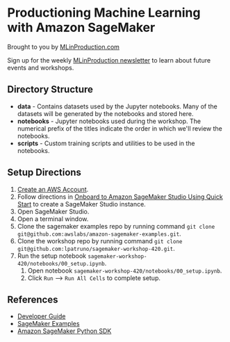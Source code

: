 # Productioning Machine Learning with Amazon SageMaker

Brought to you by [MLinProduction.com](http://mlinproduction.com/)

Sign up for the weekly [MLinProduction newsletter](https://mlinproduction.com/machine-learning-newsletter/) to learn about future events and workshops.

## Directory Structure

* **data** - Contains datasets used by the Jupyter notebooks. Many of the datasets will be generated by the notebooks and stored here.
* **notebooks** - Jupyter notebooks used during the workshop. The numerical prefix of the titles indicate the order in which we'll review the notebooks.
* **scripts** - Custom training scripts and utilities to be used in the notebooks.


## Setup Directions

1. [Create an AWS Account](https://docs.aws.amazon.com/sagemaker/latest/dg/gs-account.html).
2. Follow directions in [Onboard to Amazon SageMaker Studio Using Quick Start](https://docs.aws.amazon.com/sagemaker/latest/dg/onboard-quick-start.html) to create a SageMaker Studio instance.
3. Open SageMaker Studio.
4. Open a terminal window.
5. Clone the sagemaker examples repo by running command `git clone git@github.com:awslabs/amazon-sagemaker-examples.git`.
5. Clone the workshop repo by running command `git clone git@github.com:lpatruno/sagemaker-workshop-420.git`.
7. Run the setup notebook `sagemaker-workshop-420/notebooks/00_setup.ipynb`.
    1. Open notebook `sagemaker-workshop-420/notebooks/00_setup.ipynb`.
    2. Click `Run` --> `Run All Cells` to complete setup.


## References

* [Developer Guide](https://docs.aws.amazon.com/sagemaker/latest/dg/whatis.html)
* [SageMaker Examples](https://github.com/awslabs/amazon-sagemaker-examples)
* [Amazon SageMaker Python SDK](https://sagemaker.readthedocs.io/en/stable/index.html)

